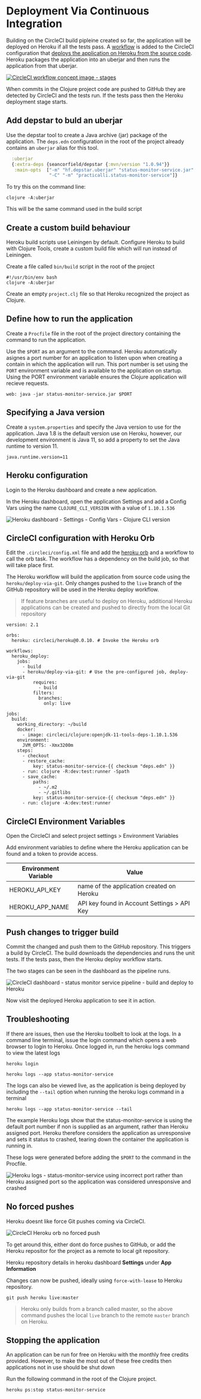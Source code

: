 # Deployment Via Continuous Integration
Building on the CircleCI build pipleine created so far, the application will be deployed on Heroku if all the tests pass.  A [workflow](https://circleci.com/docs/2.0/workflows/) is added to the CircleCI configuration that [deploys the application on Heroku from the source code](https://circleci.com/docs/2.0/deployment-integrations/#heroku).  Heroku packages the application into an uberjar and then runs the application from that uberjar.

[![CircleCI workflow concept image - stages](/images/circleci-workflow-sequential-git-heroku.png)](https://circleci.com/docs/2.0/workflows/)

When commits in the Clojure project code are pushed to GitHub they are detected by CircleCI and the tests run.  If the tests pass then the Heroku deployment stage starts.

## Add depstar to buld an uberjar
Use the depstar tool to create a Java archive (jar) package of the application.  The `deps.edn` configuration in the root of the project already contains an `uberjar` alias for this tool.

```clojure
  :uberjar
  {:extra-deps {seancorfield/depstar {:mvn/version "1.0.94"}}
   :main-opts  ["-m" "hf.depstar.uberjar" "status-monitor-service.jar"
                "-C" "-m" "practicalli.status-monitor-service"]}
```

To try this on the command line:

```shell
clojure -A:uberjar
```

This will be the same command used in the build script


## Create a custom build behaviour
Heroku build scripts use Leiningen by default.  Configure Heroku to build with Clojure Tools, create a custom build file which will run instead of Leiningen.

Create a file called `bin/build` script in the root of the project

```shell
#!/usr/bin/env bash
clojure -A:uberjar
```

Create an empty `project.clj` file so that Heroku recognized the project as Clojure.


## Define how to run the application
Create a `Procfile` file in the root of the project directory containing the command to run the application.

Use the `$PORT` as an argument to the command.  Heroku automatically asignes a port number for an application to listen upon when creating a contain in which the application will run.  This port number is set using the `PORT` environment variable and is available to the application on startup.  Using the PORT environment variable ensures the Clojure application will recieve requests.

```
web: java -jar status-monitor-service.jar $PORT
```


## Specifying a Java version
Create a `system.properties` and specify the Java version to use for the application. Java 1.8 is the default version use on Heroku, however, our development environment is Java 11, so add a property to set the Java runtime to version 11.

```
java.runtime.version=11
```


## Heroku configuration
Login to the Heroku dashboard and create a new application.

In the Heroku dashboard, open the application Settings and add a Config Vars using the name `CLOJURE_CLI_VERSION` with a value of `1.10.1.536`

![Heroku dashboard - Settings - Config Vars - Clojure CLI version](/images/heroku-dashboard-status-monitor-config-vars-clojure-cli-version.png)


## CircleCI configuration with Heroku Orb
Edit the `.circleci/config.xml` file and add the [heroku orb](https://circleci.com/orbs/registry/orb/circleci/heroku) and a workflow to call the orb task.  The workflow has a dependency on the build job, so that will take place first.

The Heroku workflow will build the application from source code using the `heroku/deploy-via-git`.  Only changes pushed to the `live` branch of the GitHub repository will be used in the Heroku deploy workflow.

> If feature branches are useful to deploy on Heroku, additional Heroku applications can be created and pushed to directly from the local Git repository

```
version: 2.1

orbs:
  heroku: circleci/heroku@0.0.10. # Invoke the Heroku orb

workflows:
  heroku_deploy:
    jobs:
      - build
      - heroku/deploy-via-git: # Use the pre-configured job, deploy-via-git
          requires:
            - build
          filters:
            branches:
              only: live

jobs:
  build:
    working_directory: ~/build
    docker:
      - image: circleci/clojure:openjdk-11-tools-deps-1.10.1.536
    environment:
      JVM_OPTS: -Xmx3200m
    steps:
      - checkout
      - restore_cache:
          key: status-monitor-service-{{ checksum "deps.edn" }}
      - run: clojure -R:dev:test:runner -Spath
      - save_cache:
          paths:
            - ~/.m2
            - ~/.gitlibs
          key: status-monitor-service-{{ checksum "deps.edn" }}
      - run: clojure -A:dev:test:runner
```



## CircleCI Environment Variables
Open the CircleCI and select project settings > Environment Variables

Add environment variables to define where the Heroku application can be found and a token to provide access.

| Environment Variable  | Value                                       |
|-----------------------|---------------------------------------------|
| HEROKU_API_KEY        | name of the application created on Heroku   |
| HEROKU_APP_NAME       | API key found in Account Settings > API Key |


## Push changes to trigger build
Commit the changed and push them to the GitHub repository.  This triggers a build by CircleCI.  The build downloads the dependencies and runs the unit tests.  If the tests pass, then the Heroku deploy workflow starts.

The two stages can be seen in the dashboard as the pipeline runs.

![CircleCI dashboard - status monitor service pipeline - build and deploy to Heroku](/images/circle-ci-status-monitor-pipelines-heroku-orb.png)


Now visit the deployed Heroku application to see it in action.


## Troubleshooting
If there are issues, then use the Heroku toolbelt to look at the logs.  In a command line terminal, issue the login command which opens a web browser to login to Heroku.  Once logged in, run the heroku logs command to view the latest logs

```shell
heroku login

heroku logs --app status-monitor-service
```

The logs can also be viewed live, as the application is being deployed by including the `--tail` option when running the heroku logs command in a terminal

```
heroku logs --app status-monitor-service --tail
```


The example Heroku logs show that the status-monitor-service is using the default port number if non is supplied as an argument, rather than Heroku assigned port.  Heroku therefore considers the application as unresponsive and sets it status to crashed, tearing down the container the application is running in.

These logs were generated before adding the `$PORT` to the command in the Procfile.

![Heroku logs - status-monitor-service using incorrect port rather than Heroku assigned port so the application was considered unresponsive and crashed](/images/heroku-logs-status-monitor-process-crashed-wrong-port-number.png)


## No forced pushes
Heroku doesnt like force Git pushes coming via CircleCI.

![CircleCI Heroku orb no forced push](/images/circle-ci-heroku-orb-no-forced-push.png)

To get around this, either dont do force pushes to GitHub, or add the Heroku repositor for the project as a remote to local git repository.

Heroku repository details in heroku dashboard **Settings** under **App Information**

Changes can now be pushed, ideally using `force-with-lease` to Heroku repository.

`git push heroku live:master`

> Heroku only builds from a branch called master, so the above command pushes the local `live` branch to the remote `master` branch on Heroku.


## Stopping the application
An application can be run for free on Heroku with the monthly free credits provided.  However, to make the most out of these free credits then applications not in use should be shut down

Run the following command in the root of the Clojure project.

```shell
heroku ps:stop status-monitor-service
```

